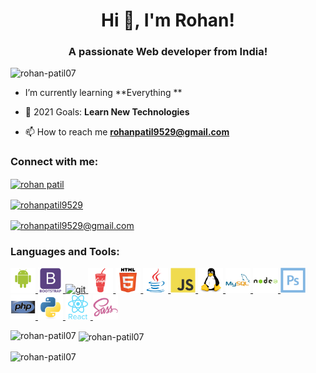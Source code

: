 <h1 align="center">Hi 👋, I'm Rohan!</h1>
<h3 align="center">A passionate Web developer from India!</h3>

<p align="left"> <img src="https://komarev.com/ghpvc/?username=rohan-patil07&label=Profile%20views&color=0e75b6&style=flat" alt="rohan-patil07" /> </p>

- I’m currently learning **Everything **

- 🥅 2021 Goals: **Learn New Technologies**

- 📫 How to reach me **rohanpatil9529@gmail.com**

<h3 align="left">Connect with me:</h3>
<p align="left">
<a href="https://www.linkedin.com/in/rohan-patil-2b36701b1/" target="blank"><img align="center" src="https://cdn.jsdelivr.net/npm/simple-icons@v3/icons/linkedin.svg" alt="rohan patil" height="30" width="40" /></a>
  
<a href="https://www.hackerrank.com/rohanpatil9529" target="blank"><img align="center" src="https://cdn.jsdelivr.net/npm/simple-icons@3.13.0/icons/hackerrank.svg" alt="rohanpatil9529" height="30" width="40" /></a>
  
 <a href="https://mail.google.com/mail/u/1/?tab=wm&ogbl#inbox" target="blank"><img align="center" src="https://cdn.jsdelivr.net/npm/simple-icons@3.13.0/icons/gmail.svg" alt="rohanpatil9529@gmail.com" height="30" width="40" /></a>
</p>

<h3 align="left">Languages and Tools:</h3>
<p align="left"> <a href="https://developer.android.com" target="_blank"> <img src="https://raw.githubusercontent.com/devicons/devicon/master/icons/android/android-original-wordmark.svg" alt="android" width="40" height="40"/> </a> <a href="https://getbootstrap.com" target="_blank"> <img src="https://raw.githubusercontent.com/devicons/devicon/master/icons/bootstrap/bootstrap-plain-wordmark.svg" alt="bootstrap" width="40" height="40"/> </a> <a href="https://git-scm.com/" target="_blank"> <img src="https://www.vectorlogo.zone/logos/git-scm/git-scm-icon.svg" alt="git" width="40" height="40"/> </a> <a href="https://gulpjs.com" target="_blank"> <img src="https://raw.githubusercontent.com/devicons/devicon/master/icons/gulp/gulp-plain.svg" alt="gulp" width="40" height="40"/> </a> <a href="https://www.w3.org/html/" target="_blank"> <img src="https://raw.githubusercontent.com/devicons/devicon/master/icons/html5/html5-original-wordmark.svg" alt="html5" width="40" height="40"/> </a> <a href="https://www.java.com" target="_blank"> <img src="https://raw.githubusercontent.com/devicons/devicon/master/icons/java/java-original.svg" alt="java" width="40" height="40"/> </a> <a href="https://developer.mozilla.org/en-US/docs/Web/JavaScript" target="_blank"> <img src="https://raw.githubusercontent.com/devicons/devicon/master/icons/javascript/javascript-original.svg" alt="javascript" width="40" height="40"/> </a> <a href="https://www.linux.org/" target="_blank"> <img src="https://raw.githubusercontent.com/devicons/devicon/master/icons/linux/linux-original.svg" alt="linux" width="40" height="40"/> </a> <a href="https://www.mysql.com/" target="_blank"> <img src="https://raw.githubusercontent.com/devicons/devicon/master/icons/mysql/mysql-original-wordmark.svg" alt="mysql" width="40" height="40"/> </a> <a href="https://nodejs.org" target="_blank"> <img src="https://raw.githubusercontent.com/devicons/devicon/master/icons/nodejs/nodejs-original-wordmark.svg" alt="nodejs" width="40" height="40"/> </a> <a href="https://www.photoshop.com/en" target="_blank"> <img src="https://raw.githubusercontent.com/devicons/devicon/master/icons/photoshop/photoshop-line.svg" alt="photoshop" width="40" height="40"/> </a> <a href="https://www.php.net" target="_blank"> <img src="https://raw.githubusercontent.com/devicons/devicon/master/icons/php/php-original.svg" alt="php" width="40" height="40"/> </a> <a href="https://www.python.org" target="_blank"> <img src="https://raw.githubusercontent.com/devicons/devicon/master/icons/python/python-original.svg" alt="python" width="40" height="40"/> </a> <a href="https://reactjs.org/" target="_blank"> <img src="https://raw.githubusercontent.com/devicons/devicon/master/icons/react/react-original-wordmark.svg" alt="react" width="40" height="40"/> </a> <a href="https://sass-lang.com" target="_blank"> <img src="https://raw.githubusercontent.com/devicons/devicon/master/icons/sass/sass-original.svg" alt="sass" width="40" height="40"/> </a> </p>

<p><img align="left" src="https://github-readme-stats.vercel.app/api/top-langs?username=rohan-patil07&show_icons=true&locale=en&layout=compact" alt="rohan-patil07" /></p>

<p>&nbsp;<img align="center" src="https://github-readme-stats.vercel.app/api?username=rohan-patil07&show_icons=true&locale=en" alt="rohan-patil07" /></p>

<p><img align="center" src="https://github-readme-streak-stats.herokuapp.com/?user=rohan-patil07&" alt="rohan-patil07" /></p>
